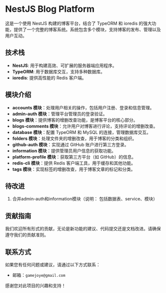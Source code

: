 # NestJS Blog Platform

这是一个使用 NestJS 构建的博客平台，结合了 TypeORM 和 ioredis 的强大功能，提供了一个完整的博客系统。系统包含多个模块，支持博客的发布、管理以及用户互动。

## 技术栈

- **NestJS**: 用于构建高效、可扩展的服务器端应用程序。
- **TypeORM**: 用于数据库交互，支持多种数据库。
- **ioredis**: 提供高性能的 Redis 客户端。

## 模块介绍

- **accounts 模块**：处理用户相关的操作，包括用户注册、登录和信息管理。
- **admin-auth 模块**：管理平台管理员的登录验证。
- **blogs 模块**：提供博客的增删改查功能，是博客平台的核心部分。
- **blogs-comments 模块**：允许用户对博客进行评论，支持评论的增删改查。
- **database 模块**：配置 TypeORM 和 MySQL 的连接，管理数据库交互。
- **folders 模块**：处理文件夹的增删改查，用于博客的分类和组织。
- **github-auth 模块**：实现通过 GitHub 账户进行第三方登录。
- **information 模块**：提供管理员用户信息的获取功能。
- **platform-profile 模块**：获取第三方平台（如 GitHub）的信息。
- **redis-cli 模块**：提供 Redis 客户端工具，用于缓存和其他功能。
- **tags 模块**：实现标签的增删改查，用于博客文章的标记和分类。

## 待改进

1. 合并admin-auth和information模块（说明： 包括数据表、service、模块）

## 贡献指南

我们欢迎所有形式的贡献，无论是新功能的建议、代码提交还是文档改进。请确保遵守我们的贡献准则。

## 联系方式

如果您有任何问题或建议，请通过以下方式联系：

- 邮箱：`gamejoye@gmail.com`

感谢您对此项目的兴趣和支持！
